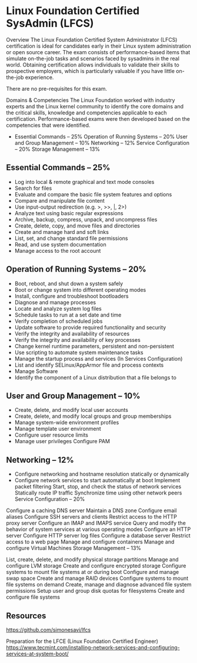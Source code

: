 # Linux Foundation Certified SysAdmin (LFCS)

Overview
The Linux Foundation Certified System Administrator (LFCS) certification is ideal for candidates early in their Linux system administration or open source career. The exam consists of performance-based items that simulate on-the-job tasks and scenarios faced by sysadmins in the real world. Obtaining certification allows individuals to validate their skills to prospective employers, which is particularly valuable if you have little on-the-job experience.

There are no pre-requisites for this exam.

Domains & Competencies
The Linux Foundation worked with industry experts and the Linux kernel community to identify the core domains and the critical skills, knowledge and competencies applicable to each certification. Performance-based exams were then developed based on the competencies that were identified.

- Essential Commands – 25%
Operation of Running Systems – 20%
User and Group Management – 10%
Networking – 12%
Service Configuration – 20%
Storage Management – 13%

## Essential Commands – 25%

- Log into local & remote graphical and text mode consoles
- Search for files
- Evaluate and compare the basic file system features and options
- Compare and manipulate file content
- Use input-output redirection (e.g. >, >>, |, 2>)
- Analyze text using basic regular expressions
- Archive, backup, compress, unpack, and uncompress files
- Create, delete, copy, and move files and directories
- Create and manage hard and soft links
- List, set, and change standard file permissions
- Read, and use system documentation
- Manage access to the root account

## Operation of Running Systems – 20%

- Boot, reboot, and shut down a system safely
- Boot or change system into different operating modes
- Install, configure and troubleshoot bootloaders
- Diagnose and manage processes
- Locate and analyze system log files
- Schedule tasks to run at a set date and time
- Verify completion of scheduled jobs
- Update software to provide required functionality and security
- Verify the integrity and availability of resources
- Verify the integrity and availability of key processes
- Change kernel runtime parameters, persistent and non-persistent
- Use scripting to automate system maintenance tasks
- Manage the startup process and services (In Services Configuration)
- List and identify SELinux/AppArmor file and process contexts
- Manage Software
- Identify the component of a Linux distribution that a file belongs to

## User and Group Management – 10%

- Create, delete, and modify local user accounts
- Create, delete, and modify local groups and group memberships
- Manage system-wide environment profiles
- Manage template user environment
- Configure user resource limits
- Manage user privileges
Configure PAM

## Networking – 12%

- Configure networking and hostname resolution statically or dynamically
- Configure network services to start automatically at boot
Implement packet filtering
Start, stop, and check the status of network services
Statically route IP traffic
Synchronize time using other network peers
Service Configuration – 20%

Configure a caching DNS server
Maintain a DNS zone
Configure email aliases
Configure SSH servers and clients
Restrict access to the HTTP proxy server
Configure an IMAP and IMAPS service
Query and modify the behavior of system services at various operating modes
Configure an HTTP server
Configure HTTP server log files
Configure a database server
Restrict access to a web page
Manage and configure containers
Manage and configure Virtual Machines
Storage Management – 13%

List, create, delete, and modify physical storage partitions
Manage and configure LVM storage
Create and configure encrypted storage
Configure systems to mount file systems at or during boot
Configure and manage swap space
Create and manage RAID devices
Configure systems to mount file systems on demand
Create, manage and diagnose advanced file system permissions
Setup user and group disk quotas for filesystems
Create and configure file systems

## Resources

https://github.com/simonesavi/lfcs

Preparation for the LFCE (Linux Foundation Certified Engineer)
https://www.tecmint.com/installing-network-services-and-configuring-services-at-system-boot/